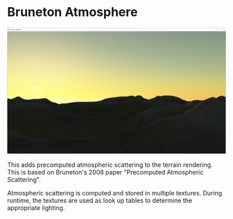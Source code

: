 # Bruneton Atmosphere
![Atmosphere Screenshot](screenshot.jpg)

This adds precomputed atmospheric scattering to the terrain rendering.  This is based on Bruneton's 2008 paper "Precomputed Atmospheric Scattering".

Atmospheric scattering is computed and stored in multiple textures.  During runtime, the textures are used as look up tables to determine the appropriate lighting.
